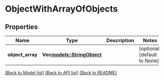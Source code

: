 # ObjectWithArrayOfObjects

## Properties
Name | Type | Description | Notes
------------ | ------------- | ------------- | -------------
**object_array** | **Vec<models::StringObject>** |  | [optional] [default to None]

[[Back to Model list]](../README.md#documentation-for-models) [[Back to API list]](../README.md#documentation-for-api-endpoints) [[Back to README]](../README.md)


